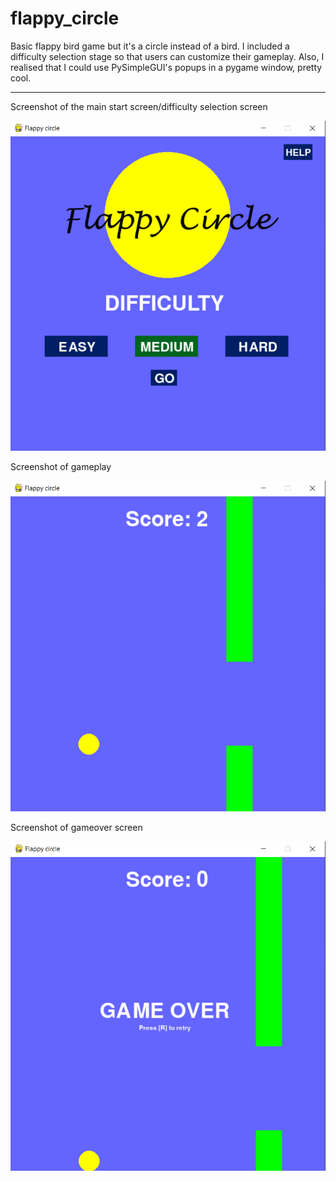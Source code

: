 # flappy_circle


Basic flappy bird game but it's a circle instead of a bird. I included a difficulty selection stage so that users can customize their gameplay.
Also, I realised that I could use PySimpleGUI's popups in a pygame window, pretty cool.

<hr>

Screenshot of the main start screen/difficulty selection screen

<img src='lib/main.PNG'>

Screenshot of gameplay

<img src='lib/gameplay.PNG'>

Screenshot of gameover screen

<img src='lib/gameover.PNG'>
